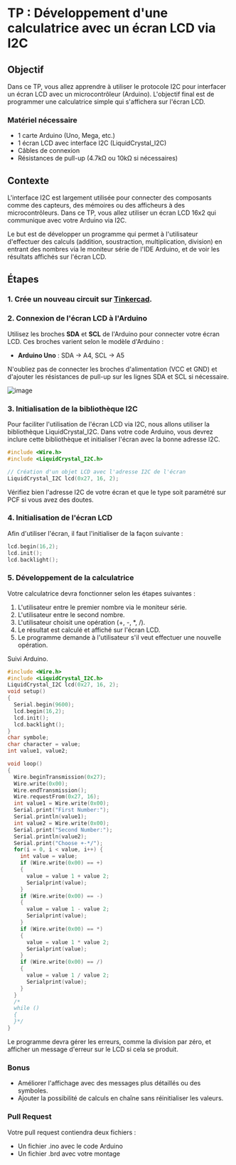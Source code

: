 # TP : Développement d'une calculatrice avec un écran LCD via I2C

## Objectif

Dans ce TP, vous allez apprendre à utiliser le protocole I2C pour interfacer un écran LCD avec un microcontrôleur (Arduino). L'objectif final est de programmer une calculatrice simple qui s'affichera sur l'écran LCD.

### Matériel nécessaire

* 1 carte Arduino (Uno, Mega, etc.)
* 1 écran LCD avec interface I2C (LiquidCrystal_I2C)
* Câbles de connexion
* Résistances de pull-up (4.7kΩ ou 10kΩ si nécessaires)

## Contexte

L'interface I2C est largement utilisée pour connecter des composants comme des capteurs, des mémoires ou des afficheurs à des microcontrôleurs. Dans ce TP, vous allez utiliser un écran LCD 16x2 qui communique avec votre Arduino via I2C.

Le but est de développer un programme qui permet à l'utilisateur d'effectuer des calculs (addition, soustraction, multiplication, division) en entrant des nombres via le moniteur série de l'IDE Arduino, et de voir les résultats affichés sur l'écran LCD.

## Étapes

### 1. Crée un nouveau circuit sur [Tinkercad](https://www.tinkercad.com/).

### 2. Connexion de l'écran LCD à l'Arduino

Utilisez les broches **SDA** et **SCL** de l'Arduino pour connecter votre écran LCD. Ces broches varient selon le modèle d'Arduino :

* **Arduino Uno** : SDA -> A4, SCL -> A5

N'oubliez pas de connecter les broches d'alimentation (VCC et GND) et d'ajouter les résistances de pull-up sur les lignes SDA et SCL si nécessaire.

![image](https://github.com/user-attachments/assets/85a83573-db7b-4f82-b9d3-eb25afb41467)

### 3. Initialisation de la bibliothèque I2C

Pour faciliter l'utilisation de l'écran LCD via I2C, nous allons utiliser la bibliothèque LiquidCrystal_I2C. Dans votre code Arduino, vous devrez inclure cette bibliothèque et initialiser l'écran avec la bonne adresse I2C.

```cpp
#include <Wire.h>
#include <LiquidCrystal_I2C.h>

// Création d'un objet LCD avec l'adresse I2C de l'écran
LiquidCrystal_I2C lcd(0x27, 16, 2);
```

Vérifiez bien l'adresse I2C de votre écran et que le type soit paramétré sur PCF si vous avez des doutes.

### 4. Initialisation de l'écran LCD

Afin d'utiliser l'écran, il faut l'initialiser de la façon suivante :

```cpp
lcd.begin(16,2);
lcd.init();
lcd.backlight();
```

### 5. Développement de la calculatrice

Votre calculatrice devra fonctionner selon les étapes suivantes :

1. L'utilisateur entre le premier nombre via le moniteur série.
2. L'utilisateur entre le second nombre.
3. L'utilisateur choisit une opération (+, -, *, /).
4. Le résultat est calculé et affiché sur l'écran LCD.
5. Le programme demande à l'utilisateur s'il veut effectuer une nouvelle opération.

Suivi Arduino.
```cpp
#include <Wire.h>
#include <LiquidCrystal_I2C.h>
LiquidCrystal_I2C lcd(0x27, 16, 2);
void setup()
{
  Serial.begin(9600);
  lcd.begin(16,2);
  lcd.init();
  lcd.backlight();
}
char symbole;
char character = value;
int value1, value2;

void loop()
{
  Wire.beginTransmission(0x27);
  Wire.write(0x00);
  Wire.endTransmission();
  Wire.requestFrom(0x27, 16);
  int value1 = Wire.write(0x00);
  Serial.print("First Number:");
  Serial.println(value1);
  int value2 = Wire.write(0x00);
  Serial.print("Second Number:");
  Serial.println(value2);
  Serial.print("Choose +-*/");
  for(i = 0, i < value, i++) {
    int value = value;
  	if (Wire.write(0x00) == +)
  	{
	  value = value 1 + value 2;
	  Serialprint(value);
	}
	if (Wire.write(0x00) == -)
	{
	  value = value 1 - value 2;
	  Serialprint(value);
	}
	if (Wire.write(0x00) == *)
	{
	  value = value 1 * value 2;
	  Serialprint(value);
	}
	if (Wire.write(0x00) == /)
	{
	  value = value 1 / value 2;
	  Serialprint(value);
	}
  }
  /*
  while ()
  {
  }*/
}
```

Le programme devra gérer les erreurs, comme la division par zéro, et afficher un message d'erreur sur le LCD si cela se produit.

### Bonus

* Améliorer l'affichage avec des messages plus détaillés ou des symboles.
* Ajouter la possibilité de calculs en chaîne sans réinitialiser les valeurs.

### Pull Request

Votre pull request contiendra deux fichiers :
- Un fichier .ino avec le code Arduino
- Un fichier .brd avec votre montage

